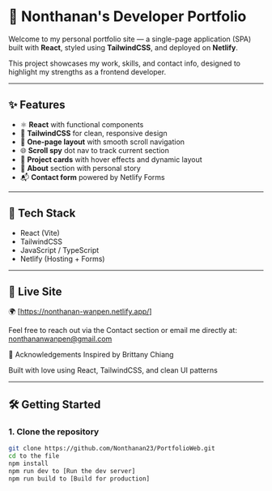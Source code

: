 # 💼 Nonthanan's Developer Portfolio

Welcome to my personal portfolio site — a single-page application (SPA) built with **React**, styled using **TailwindCSS**, and deployed on **Netlify**.

This project showcases my work, skills, and contact info, designed to highlight my strengths as a frontend developer.

---

## ✨ Features

- ⚛️ **React** with functional components
- 🎨 **TailwindCSS** for clean, responsive design
- 📄 **One-page layout** with smooth scroll navigation
- 🌐 **Scroll spy** dot nav to track current section
- 📂 **Project cards** with hover effects and dynamic layout
- 📝 **About** section with personal story
- 📬 **Contact form** powered by Netlify Forms

---

## 🧱 Tech Stack

- React (Vite)
- TailwindCSS
- JavaScript / TypeScript
- Netlify (Hosting + Forms)

---

## 🚀 Live Site

🌍 [https://nonthanan-wanpen.netlify.app/]

Feel free to reach out via the Contact section or email me directly at:
nonthananwanpen@gmail.com

🙏 Acknowledgements
Inspired by Brittany Chiang

Built with love using React, TailwindCSS, and clean UI patterns

---

## 🛠 Getting Started

### 1. Clone the repository
```bash
git clone https://github.com/Nonthanan23/PortfolioWeb.git
cd to the file
npm install 
npm run dev to [Run the dev server]
npm run build to [Build for production]

